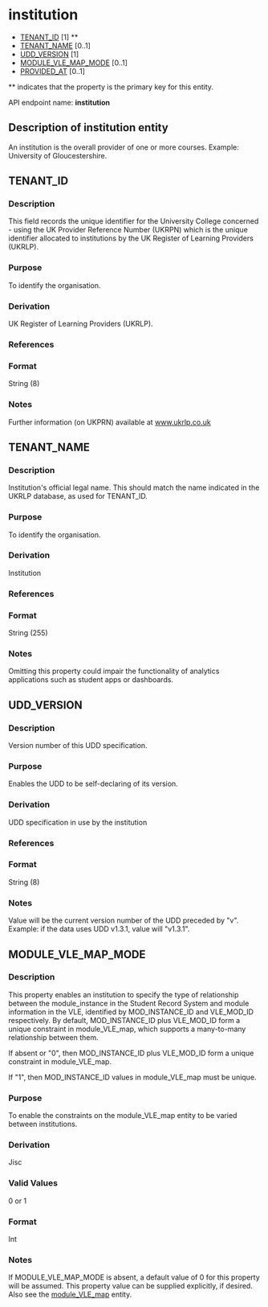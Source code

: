 # institution
* [TENANT_ID](#tenant_id) [1] **
* [TENANT_NAME](#tenant_name) [0..1]
* [UDD_VERSION](#udd_version) [1]
* [MODULE_VLE_MAP_MODE](#module_vle_map_mode) [0..1]
* [PROVIDED_AT](assessment_instance.md#provided_at) [0..1]

\** indicates that the property is the primary key for this entity.

API endpoint name: **institution**

## Description of institution entity
An institution is the overall provider of one or more courses.  Example: University of Gloucestershire.

## TENANT_ID
### Description
This field records the unique identifier for the University College concerned - using the UK Provider Reference Number (UKRPN) which is the unique identifier allocated to institutions by the UK Register of Learning Providers (UKRLP).

### Purpose
To identify the organisation.

### Derivation
UK Register of Learning Providers (UKRLP).

### References

### Format
String (8)

### Notes
Further information (on UKPRN) available at www.ukrlp.co.uk


## TENANT_NAME
### Description
Institution's official legal name. This should match the name indicated in the UKRLP database, as used for TENANT_ID.

### Purpose
To identify the organisation.

### Derivation
Institution

### References

### Format
String (255)

### Notes
Omitting this property could impair the functionality of analytics applications such as student apps or dashboards.

## UDD_VERSION
### Description
Version number of this UDD specification.

### Purpose
Enables the UDD to be self-declaring of its version.

### Derivation
UDD specification in use by the institution

### References

### Format
String (8)

### Notes
Value will be the current version number of the UDD preceded by "v".  Example: if the data uses UDD v1.3.1, value will "v1.3.1".


## MODULE_VLE_MAP_MODE
### Description
This property enables an institution to specify the type of relationship between the module_instance in the Student Record System and module information in the VLE, identified by MOD_INSTANCE_ID and VLE_MOD_ID respectively. By default, MOD_INSTANCE_ID plus VLE_MOD_ID form a unique constraint in module_VLE_map, which supports a many-to-many relationship between them.

If absent or "0", then MOD_INSTANCE_ID plus VLE_MOD_ID form a unique constraint in module_VLE_map.

If "1", then MOD_INSTANCE_ID values in module_VLE_map must be unique.

### Purpose
To enable the constraints on the module_VLE_map entity to be varied between institutions.

### Derivation
Jisc

### Valid Values
0 or 1

### Format
Int

### Notes
If MODULE_VLE_MAP_MODE is absent, a default value of 0 for this property will be assumed. This property value can be supplied explicitly, if desired.
Also see the [module_VLE_map](module_vle_map.md) entity.
